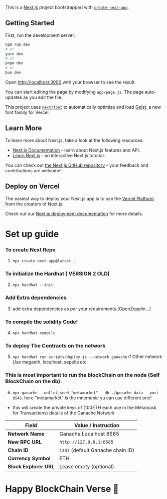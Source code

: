This is a [Next.js](https://nextjs.org) project bootstrapped with [`create-next-app`](https://github.com/vercel/next.js/tree/canary/packages/create-next-app).

## Getting Started

First, run the development server:

```bash
npm run dev
# or
yarn dev
# or
pnpm dev
# or
bun dev
```

Open [http://localhost:3000](http://localhost:3000) with your browser to see the result.

You can start editing the page by modifying `app/page.js`. The page auto-updates as you edit the file.

This project uses [`next/font`](https://nextjs.org/docs/app/building-your-application/optimizing/fonts) to automatically optimize and load [Geist](https://vercel.com/font), a new font family for Vercel.

## Learn More

To learn more about Next.js, take a look at the following resources:

- [Next.js Documentation](https://nextjs.org/docs) - learn about Next.js features and API.
- [Learn Next.js](https://nextjs.org/learn) - an interactive Next.js tutorial.

You can check out [the Next.js GitHub repository](https://github.com/vercel/next.js) - your feedback and contributions are welcome!

## Deploy on Vercel

The easiest way to deploy your Next.js app is to use the [Vercel Platform](https://vercel.com/new?utm_medium=default-template&filter=next.js&utm_source=create-next-app&utm_campaign=create-next-app-readme) from the creators of Next.js.

Check out our [Next.js deployment documentation](https://nextjs.org/docs/app/building-your-application/deploying) for more details.

# Set up guide

### To create Next Repo
1. `npx create-next-app@latest .`
### To initialize the Hardhat ( VERSION 2 OLD)
2. `npx hardhat --init`
### Add Extra dependencies
3. add extra dependencies as per your requirements.(OpenZepplin...)
### To compile the solidity Code!
4. `npx hardhat compile`
### To deploy The Contracts on the network 
5. `npx hardhat run scripts/deploy.js --network ganache`  if Other network Use megaeth, localhost, sepolia etc.
### This is most important to run the blockChain on the node (Self BlockChain on the db).
6. `npx ganache --wallet.seed "metamarket" --db ./ganache-data --port 8545`. here "metamarket" is the mnemonic yu can use different one!
- this will create the private keys of (100ETH each use in the Metamask for Transactions)
details of the Ganache Network

| Field                  | Value / Instruction               |
| ---------------------- | --------------------------------- |
| **Network Name**       | Ganache Localhost 8585            |
| **New RPC URL**        | `http://127.0.0.1:8585`           |
| **Chain ID**           | `1337` (default Ganache chain ID) |
| **Currency Symbol**    | ETH                     |
| **Block Explorer URL** | Leave empty (optional)            |



# Happy BlockChain Verse 🤝 


